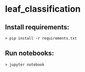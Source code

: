 # leaf_classification

## Install requirements:
`> pip install -r requirements.txt`

## Run notebooks:
`> jupyter notebook`

